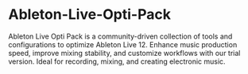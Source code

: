 # Ableton-Live-Opti-Pack
Ableton Live Opti Pack is a community-driven collection of tools and configurations to optimize Ableton Live 12. Enhance music production speed, improve mixing stability, and customize workflows with our trial version. Ideal for recording, mixing, and creating electronic music.
